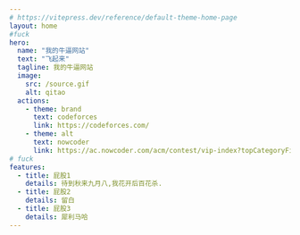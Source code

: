 ```yaml
---
# https://vitepress.dev/reference/default-theme-home-page
layout: home
#fuck
hero:
  name: "我的牛逼网站"
  text: "飞起来"
  tagline: 我的牛逼网站
  image:
    src: /source.gif
    alt: qitao
  actions:
    - theme: brand
      text: codeforces
      link: https://codeforces.com/
    - theme: alt
      text: nowcoder
      link: https://ac.nowcoder.com/acm/contest/vip-index?topCategoryFilter=13
# fuck 
features:
  - title: 屁股1
    details: 待到秋来九月八,我花开后百花杀.
  - title: 屁股2
    details: 留白
  - title: 屁股3
    details: 犀利马哈                                                                                                                                                                                                                                                                                                                                                                                                                                                                                                                                                                                                                                                                                                                                                                                                                                                                                               
---
```


